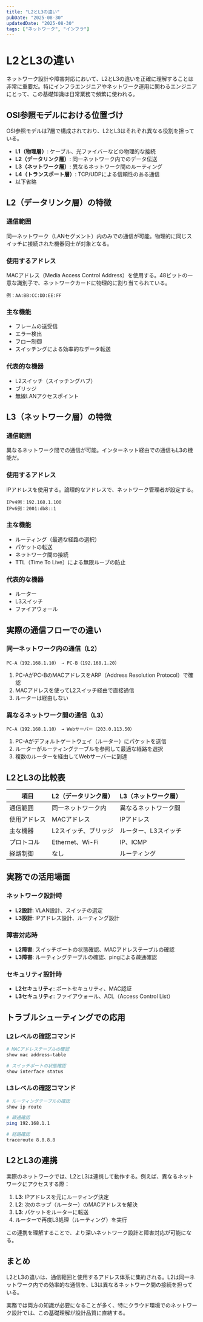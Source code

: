```yaml
---
title: "L2とL3の違い"
pubDate: "2025-08-30"
updatedDate: "2025-08-30"
tags: ["ネットワーク", "インフラ"]
---
```

# L2とL3の違い

ネットワーク設計や障害対応において、L2とL3の違いを正確に理解することは非常に重要だ。特にインフラエンジニアやネットワーク運用に関わるエンジニアにとって、この基礎知識は日常業務で頻繁に使われる。

## OSI参照モデルにおける位置づけ

OSI参照モデルは7層で構成されており、L2とL3はそれぞれ異なる役割を担っている。

- **L1（物理層）**: ケーブル、光ファイバーなどの物理的な接続
- **L2（データリンク層）**: 同一ネットワーク内でのデータ伝送
- **L3（ネットワーク層）**: 異なるネットワーク間のルーティング
- **L4（トランスポート層）**: TCP/UDPによる信頼性のある通信
- 以下省略

## L2（データリンク層）の特徴

### 通信範囲

同一ネットワーク（LANセグメント）内のみでの通信が可能。物理的に同じスイッチに接続された機器同士が対象となる。

### 使用するアドレス

MACアドレス（Media Access Control Address）を使用する。48ビットの一意な識別子で、ネットワークカードに物理的に割り当てられている。

```plain text
例：AA:BB:CC:DD:EE:FF

```

### 主な機能

- フレームの送受信
- エラー検出
- フロー制御
- スイッチングによる効率的なデータ転送

### 代表的な機器

- L2スイッチ（スイッチングハブ）
- ブリッジ
- 無線LANアクセスポイント

## L3（ネットワーク層）の特徴

### 通信範囲

異なるネットワーク間での通信が可能。インターネット経由での通信もL3の機能だ。

### 使用するアドレス

IPアドレスを使用する。論理的なアドレスで、ネットワーク管理者が設定する。

```plain text
IPv4例：192.168.1.100
IPv6例：2001:db8::1

```

### 主な機能

- ルーティング（最適な経路の選択）
- パケットの転送
- ネットワーク間の接続
- TTL（Time To Live）による無限ループの防止

### 代表的な機器

- ルーター
- L3スイッチ
- ファイアウォール

## 実際の通信フローでの違い

### 同一ネットワーク内の通信（L2）

```plain text
PC-A（192.168.1.10） → PC-B（192.168.1.20）

```

1. PC-AがPC-BのMACアドレスをARP（Address Resolution Protocol）で確認
2. MACアドレスを使ってL2スイッチ経由で直接通信
3. ルーターは経由しない

### 異なるネットワーク間の通信（L3）

```plain text
PC-A（192.168.1.10） → Webサーバー（203.0.113.50）

```

1. PC-Aがデフォルトゲートウェイ（ルーター）にパケットを送信
2. ルーターがルーティングテーブルを参照して最適な経路を選択
3. 複数のルーターを経由してWebサーバーに到達

## L2とL3の比較表

| 項目     | L2（データリンク層）    | L3（ネットワーク層） |
| ------ | -------------- | ----------- |
| 通信範囲   | 同一ネットワーク内      | 異なるネットワーク間  |
| 使用アドレス | MACアドレス        | IPアドレス      |
| 主な機器   | L2スイッチ、ブリッジ    | ルーター、L3スイッチ |
| プロトコル  | Ethernet、Wi-Fi | IP、ICMP     |
| 経路制御   | なし             | ルーティング      |

## 実務での活用場面

### ネットワーク設計時

- **L2設計**: VLAN設計、スイッチの選定
- **L3設計**: IPアドレス設計、ルーティング設計

### 障害対応時

- **L2障害**: スイッチポートの状態確認、MACアドレステーブルの確認
- **L3障害**: ルーティングテーブルの確認、pingによる疎通確認

### セキュリティ設計時

- **L2セキュリティ**: ポートセキュリティ、MAC認証
- **L3セキュリティ**: ファイアウォール、ACL（Access Control List）

## トラブルシューティングでの応用

### L2レベルの確認コマンド

```bash
# MACアドレステーブルの確認
show mac address-table

# スイッチポートの状態確認
show interface status

```

### L3レベルの確認コマンド

```bash
# ルーティングテーブルの確認
show ip route

# 疎通確認
ping 192.168.1.1

# 経路確認
traceroute 8.8.8.8

```

## L2とL3の連携

実際のネットワークでは、L2とL3は連携して動作する。例えば、異なるネットワークにアクセスする際：

1. **L3**: IPアドレスを元にルーティング決定
2. **L2**: 次のホップ（ルーター）のMACアドレスを解決
3. **L3**: パケットをルーターに転送
4. ルーターで再度L3処理（ルーティング）を実行

この連携を理解することで、より深いネットワーク設計と障害対応が可能になる。

## まとめ

L2とL3の違いは、通信範囲と使用するアドレス体系に集約される。L2は同一ネットワーク内での効率的な通信を、L3は異なるネットワーク間の接続を担っている。

実務では両方の知識が必要になることが多く、特にクラウド環境でのネットワーク設計では、この基礎理解が設計品質に直結する。